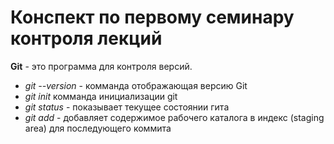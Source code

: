 # Конспект по первому семинару контроля лекций

**Git** - это программа для контроля версий.

* *git --version* - комманда отображающая версию Git
* *git init* комманда инициализации git
* *git status* -  показывает текущее состоянии гита
* *git add* - добавляет содержимое рабочего каталога в индекс (staging area)  для последующего коммита